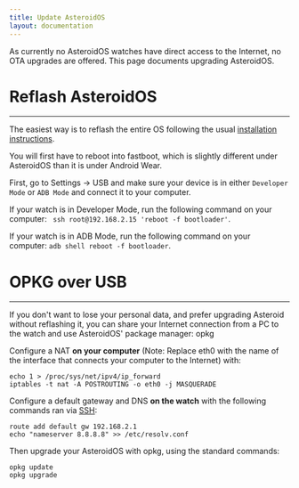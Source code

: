 ```yaml
---
title: Update AsteroidOS
layout: documentation
---
```


As currently no AsteroidOS watches have direct access to the Internet, no OTA upgrades are offered. This page documents upgrading AsteroidOS.


# Reflash AsteroidOS

*****

The easiest way is to reflash the entire OS following the usual [installation instructions](https://asteroidos.org/install/).

You will first have to reboot into fastboot, which is slightly different under AsteroidOS than it is under Android Wear.

First, go to Settings -> USB and make sure your device is in either `Developer Mode` or `ADB Mode` and connect it to your computer.

If your watch is in Developer Mode, run the following command on your computer: ` ssh root@192.168.2.15 'reboot -f bootloader'`.

If your watch is in ADB Mode, run the following command on your computer: `adb shell reboot -f bootloader`.

# OPKG over USB

*****

If you don't want to lose your personal data, and prefer upgrading Asteroid without reflashing it, you can share your Internet connection from a PC to the watch and use AsteroidOS' package manager: opkg

Configure a NAT **on your computer** (Note: Replace eth0 with the name of the interface that connects your computer to the Internet) with:

    echo 1 > /proc/sys/net/ipv4/ip_forward
    iptables -t nat -A POSTROUTING -o eth0 -j MASQUERADE

Configure a default gateway and DNS **on the watch** with the following commands ran via [SSH](https://asteroidos.org/wiki/ssh/):

    route add default gw 192.168.2.1
    echo "nameserver 8.8.8.8" >> /etc/resolv.conf

Then upgrade your AsteroidOS with opkg, using the standard commands:

    opkg update
    opkg upgrade
